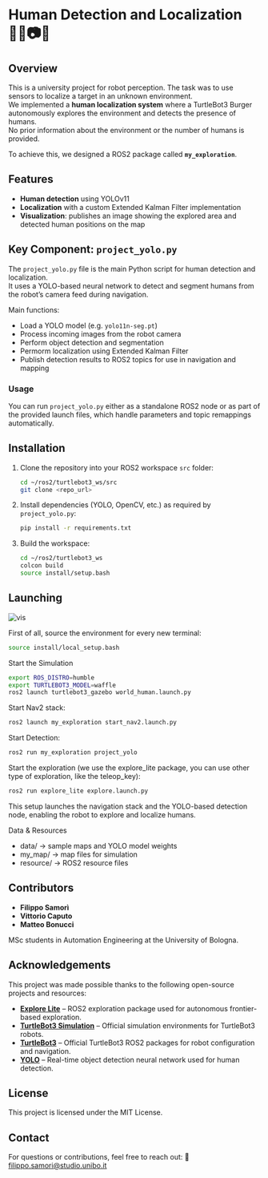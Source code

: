 # Human Detection and Localization 👨‍🦱📷🤖

## Overview

This is a university project for robot perception. The task was to use sensors to localize a target in an unknown environment.  
We implemented a **human localization system** where a TurtleBot3 Burger autonomously explores the environment and detects the presence of humans.  
No prior information about the environment or the number of humans is provided.  

To achieve this, we designed a ROS2 package called **`my_exploration`**.

## Features
- **Human detection** using YOLOv11  
- **Localization** with a custom Extended Kalman Filter implementation  
- **Visualization**: publishes an image showing the explored area and detected human positions on the map  

## Key Component: `project_yolo.py`

The `project_yolo.py` file is the main Python script for human detection and localization.  
It uses a YOLO-based neural network to detect and segment humans from the robot’s camera feed during navigation.  

Main functions:
- Load a YOLO model (e.g. `yolo11n-seg.pt`)
- Process incoming images from the robot camera
- Perform object detection and segmentation
- Permorm localization using Extended Kalman Filter
- Publish detection results to ROS2 topics for use in navigation and mapping

### Usage
You can run `project_yolo.py` either as a standalone ROS2 node or as part of the provided launch files, which handle parameters and topic remappings automatically.

## Installation
1. Clone the repository into your ROS2 workspace `src` folder:
   ```bash
   cd ~/ros2/turtlebot3_ws/src
   git clone <repo_url>
   ```
   
2. Install dependencies (YOLO, OpenCV, etc.) as required by `project_yolo.py`:
   ```bash
   pip install -r requirements.txt
   ```

3. Build the workspace:
   ```bash
   cd ~/ros2/turtlebot3_ws
   colcon build
   source install/setup.bash
   ```

## Launching

![vis](https://github.com/user-attachments/assets/8b9ea41f-780f-4e3b-aa2d-205e3493f770)

First of all, source the environment for every new terminal:
```bash
source install/local_setup.bash
```

Start the Simulation
```bash
export ROS_DISTRO=humble
export TURTLEBOT3_MODEL=waffle
ros2 launch turtlebot3_gazebo world_human.launch.py
```

Start Nav2 stack:
```bash
ros2 launch my_exploration start_nav2.launch.py
```

Start Detection:
```bash
ros2 run my_exploration project_yolo
```

Start the exploration (we use the explore_lite package, you can use other type of exploration, like the teleop_key):
```bash
ros2 run explore_lite explore.launch.py
```

This setup launches the navigation stack and the YOLO-based detection node, enabling the robot to explore and localize humans.

Data & Resources

- data/ → sample maps and YOLO model weights
- my_map/ → map files for simulation
- resource/ → ROS2 resource files

## Contributors

- **Filippo Samorì**  
- **Vittorio Caputo**  
- **Matteo Bonucci**  

MSc students in Automation Engineering at the University of Bologna.

## Acknowledgements

This project was made possible thanks to the following open-source projects and resources:

- **[Explore Lite](https://github.com/hrnr/m-explore)** – ROS2 exploration package used for autonomous frontier-based exploration.
- **[TurtleBot3 Simulation](https://github.com/ROBOTIS-GIT/turtlebot3_simulations)** – Official simulation environments for TurtleBot3 robots.
- **[TurtleBot3](https://github.com/ROBOTIS-GIT/turtlebot3)** – Official TurtleBot3 ROS2 packages for robot configuration and navigation.
- **[YOLO](https://github.com/ultralytics/ultralytics)** – Real-time object detection neural network used for human detection.
  
## License

This project is licensed under the MIT License.

## Contact

For questions or contributions, feel free to reach out:
📧 filippo.samori@studio.unibo.it
